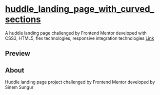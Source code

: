 # [huddle_landing_page_with_curved_sections](https://huddle-landing-page.web.app/)
A huddle landing page challenged by Frontend Mentor developed with CSS3, HTML5, flex technologies, responsive integration technologies
[Link](https://huddle-landing-page.web.app/)
## Preview

## About
Huddle landing page project challenged by Frontend Mentor developed by Sinem Sungur
